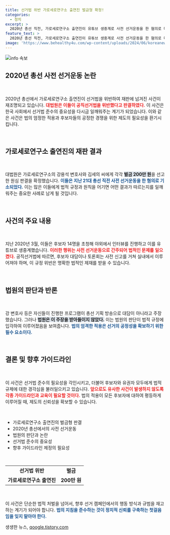 ```yaml
---
title: 선거법 위반 가로세로연구소 출연진 벌금형 확정!
categories:
  - 정치
excerpt: >
  2020년 총선 직전, 가로세로연구소 출연진이 유튜브 생중계로 사전 선거운동을 한 혐의로 대법원에 의해 각각 벌금 200만 원이 확정됐다. 법원은 이들의 주장을 받아들이지 않았다. 궁금증을 자아내는 그들의 반전 스토리, 자세히 알아보세요!
feature_text: >
  2020년 총선 직전, 가로세로연구소 출연진이 유튜브 생중계로 사전 선거운동을 한 혐의로 대법원에 의해 각각 벌금 200만 원이 확정됐다. 법원은 이들의 주장을 받아들이지 않았다. 궁금증을 자아내는 그들의 반전 스토리, 자세히 알아보세요!
image: 'https://www.behealthy4u.com/wp-content/uploads/2024/06/koreanews.jpg'
---
```


<p><img src="https://www.behealthy4u.com/wp-content/uploads/2024/06/koreanews.jpg" alt="info 속보" /></p>

<h2 data-ke-size="size26">2020년 총선 사전 선거운동 논란</h2>

<p data-ke-size="size16">&nbsp;</p>

<p>2020년 총선에서 가로세로연구소 출연진이 선거법을 위반하여 재판에 넘겨진 사건이 재조명되고 있습니다. <b><span style="color: #ee2323;">대법원은 이들이 공직선거법을 위반했다고 판결하였다.</span></b> 이 사건은 한국 사회에서 선거법 준수의 중요성을 다시금 일깨워주는 계기가 되었습니다. 이와 같은 사건은 법의 엄정한 적용과 후보자들의 공정한 경쟁을 위한 제도의 필요성을 환기시킵니다.</p>

<p data-ke-size="size16">&nbsp;</p>

<h2 data-ke-size="size26">가로세로연구소 출연진의 재판 결과</h2>

<p data-ke-size="size16">&nbsp;</p>

<p>대법원은 가로세로연구소의 강용석 변호사와 김세의 씨에게 각각 <b><span style="background-color: #21538527;">벌금 200만 원</span></b>을 선고한 원심 판결을 확정했습니다. <b><span style="color: #1a5490;">이들은 지난 21대 총선 직전 사전 선거운동을 한 혐의로 기소되었다.</span></b> 이는 많은 이들에게 법적 규정과 원칙을 어기면 어떤 결과가 따르는지를 일깨워주는 중요한 사례로 남게 될 것입니다.</p>

<p data-ke-size="size16">&nbsp;</p>

<h2 data-ke-size="size26">사건의 주요 내용</h2>

<p data-ke-size="size16">&nbsp;</p>

<p>지난 2020년 3월, 이들은 후보자 14명을 초청해 야외에서 인터뷰를 진행하고 이를 유튜브로 생중계했습니다. <b><span style="color: #ee2323;">이러한 행위는 사전 선거운동으로 간주되어 법적인 문제를 일으켰다.</span></b> 공직선거법에 따르면, 후보자 대담이나 토론회는 사전 신고를 거쳐 실내에서 이루어져야 하며, 이 규정 위반은 명확한 법적인 제재를 받을 수 있습니다.</p>

<p data-ke-size="size16">&nbsp;</p>

<h2 data-ke-size="size26">법원의 판단과 반론</h2>

<p data-ke-size="size16">&nbsp;</p>

<p>강 변호사 등은 자신들이 진행한 프로그램이 총선 기획 방송으로 대담이 아니라고 주장했습니다. 그러나 <b><span style="background-color: #21538527;">법원은 이 주장을 받아들이지 않았다.</span></b> 이는 법원의 판단이 법적 규정에 입각하여 이루어졌음을 보여줍니다. <b><span style="color: #1a5490;">법의 엄격한 적용은 선거의 공정성을 확보하기 위한 필수 요소이다.</span></b></p>

<p data-ke-size="size16">&nbsp;</p>

<h2 data-ke-size="size26">결론 및 향후 가이드라인</h2>

<p data-ke-size="size16">&nbsp;</p>

<p>이 사건은 선거법 준수의 필요성을 각인시키고, 더불어 후보자와 유권자 모두에게 법적 규제에 대한 경각심을 불러일으키고 있습니다. <b><span style="color: #ee2323;">앞으로도 유사한 사건이 발생하지 않도록 각종 가이드라인과 교육이 필요할 것이다.</span></b> 법의 적용이 모든 후보자에 대하여 평등하게 이루어질 때, 제도의 신뢰성을 확보할 수 있습니다.</p>

<p data-ke-size="size16">&nbsp;</p>

<ul>
    <li>가로세로연구소 출연진의 벌금형 판결</li>
    <li>2020년 총선에서의 사전 선거운동</li>
    <li>법원의 판단과 논란</li>
    <li>선거법 준수의 중요성</li>
    <li>향후 가이드라인 제정의 필요성</li>
</ul>

<p data-ke-size="size16">&nbsp;</p>

<table style="width: 100%;">
    <tr>
        <td style="text-align: center; height: 17px;"><b>선거법 위반</b></td>
        <td style="text-align: center; height: 17px;"><b>벌금</b></td>
    </tr>
    <tr>
        <td style="text-align: center; height: 17px;"><b>가로세로연구소 출연진</b></td>
        <td style="text-align: center; height: 17px;"><b>200만 원</b></td>
    </tr>
</table>

<p data-ke-size="size16">&nbsp;</p>

<p>이 사건은 단순한 법적 처벌을 넘어서, 향후 선거 캠페인에서의 행동 방식과 규범을 재고하는 계기가 되어야 합니다. <b><span style="color: #1a5490;">법의 지침을 준수하는 것이 정치적 신뢰를 구축하는 첫걸음임을 잊지 말아야 한다.</span></b></p>
생생한 뉴스, <a href="https://qoogle.tistory.com" rel="dofollow">qoogle.tistory.com</a>


